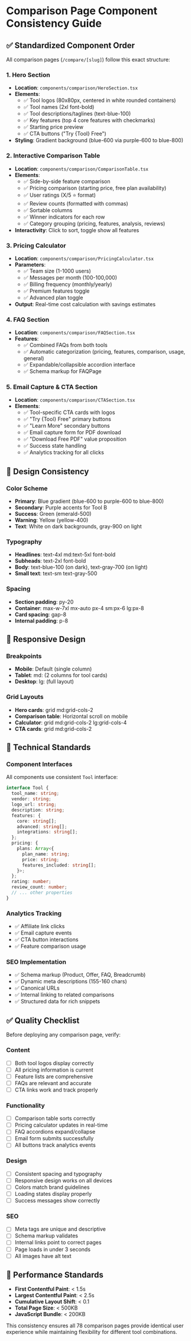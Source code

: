 # Comparison Page Component Consistency Guide

## ✅ Standardized Component Order

All comparison pages (`/compare/[slug]`) follow this exact structure:

### 1. Hero Section
- **Location**: `components/comparison/HeroSection.tsx`
- **Elements**:
  - ✅ Tool logos (80x80px, centered in white rounded containers)
  - ✅ Tool names (2xl font-bold)
  - ✅ Tool descriptions/taglines (text-blue-100)
  - ✅ Key features (top 4 core features with checkmarks)
  - ✅ Starting price preview
  - ✅ CTA buttons ("Try {Tool} Free")
- **Styling**: Gradient background (blue-600 via purple-600 to blue-800)

### 2. Interactive Comparison Table
- **Location**: `components/comparison/ComparisonTable.tsx`
- **Elements**:
  - ✅ Side-by-side feature comparison
  - ✅ Pricing comparison (starting price, free plan availability)
  - ✅ User ratings (X/5 ⭐ format)
  - ✅ Review counts (formatted with commas)
  - ✅ Sortable columns
  - ✅ Winner indicators for each row
  - ✅ Category grouping (pricing, features, analysis, reviews)
- **Interactivity**: Click to sort, toggle show all features

### 3. Pricing Calculator
- **Location**: `components/comparison/PricingCalculator.tsx`
- **Parameters**:
  - ✅ Team size (1-1000 users)
  - ✅ Messages per month (100-100,000)
  - ✅ Billing frequency (monthly/yearly)
  - ✅ Premium features toggle
  - ✅ Advanced plan toggle
- **Output**: Real-time cost calculation with savings estimates

### 4. FAQ Section
- **Location**: `components/comparison/FAQSection.tsx`
- **Features**:
  - ✅ Combined FAQs from both tools
  - ✅ Automatic categorization (pricing, features, comparison, usage, general)
  - ✅ Expandable/collapsible accordion interface
  - ✅ Schema markup for FAQPage

### 5. Email Capture & CTA Section
- **Location**: `components/comparison/CTASection.tsx`
- **Elements**:
  - ✅ Tool-specific CTA cards with logos
  - ✅ "Try {Tool} Free" primary buttons
  - ✅ "Learn More" secondary buttons
  - ✅ Email capture form for PDF download
  - ✅ "Download Free PDF" value proposition
  - ✅ Success state handling
  - ✅ Analytics tracking for all clicks

## 🎨 Design Consistency

### Color Scheme
- **Primary**: Blue gradient (blue-600 to purple-600 to blue-800)
- **Secondary**: Purple accents for Tool B
- **Success**: Green (emerald-500)
- **Warning**: Yellow (yellow-400)
- **Text**: White on dark backgrounds, gray-900 on light

### Typography
- **Headlines**: text-4xl md:text-5xl font-bold
- **Subheads**: text-2xl font-bold
- **Body**: text-blue-100 (on dark), text-gray-700 (on light)
- **Small text**: text-sm text-gray-500

### Spacing
- **Section padding**: py-20
- **Container**: max-w-7xl mx-auto px-4 sm:px-6 lg:px-8
- **Card spacing**: gap-8
- **Internal padding**: p-8

## 📱 Responsive Design

### Breakpoints
- **Mobile**: Default (single column)
- **Tablet**: md: (2 columns for tool cards)
- **Desktop**: lg: (full layout)

### Grid Layouts
- **Hero cards**: grid md:grid-cols-2
- **Comparison table**: Horizontal scroll on mobile
- **Calculator**: grid md:grid-cols-2 lg:grid-cols-4
- **CTA cards**: grid md:grid-cols-2

## 🔧 Technical Standards

### Component Interfaces
All components use consistent `Tool` interface:
```typescript
interface Tool {
  tool_name: string;
  vendor: string;
  logo_url: string;
  description: string;
  features: {
    core: string[];
    advanced: string[];
    integrations: string[];
  };
  pricing: {
    plans: Array<{
      plan_name: string;
      price: string;
      features_included: string[];
    }>;
  };
  rating: number;
  review_count: number;
  // ... other properties
}
```

### Analytics Tracking
- ✅ Affiliate link clicks
- ✅ Email capture events
- ✅ CTA button interactions
- ✅ Feature comparison usage

### SEO Implementation
- ✅ Schema markup (Product, Offer, FAQ, Breadcrumb)
- ✅ Dynamic meta descriptions (155-160 chars)
- ✅ Canonical URLs
- ✅ Internal linking to related comparisons
- ✅ Structured data for rich snippets

## ✅ Quality Checklist

Before deploying any comparison page, verify:

### Content
- [ ] Both tool logos display correctly
- [ ] All pricing information is current
- [ ] Feature lists are comprehensive
- [ ] FAQs are relevant and accurate
- [ ] CTA links work and track properly

### Functionality
- [ ] Comparison table sorts correctly
- [ ] Pricing calculator updates in real-time
- [ ] FAQ accordions expand/collapse
- [ ] Email form submits successfully
- [ ] All buttons track analytics events

### Design
- [ ] Consistent spacing and typography
- [ ] Responsive design works on all devices
- [ ] Colors match brand guidelines
- [ ] Loading states display properly
- [ ] Success messages show correctly

### SEO
- [ ] Meta tags are unique and descriptive
- [ ] Schema markup validates
- [ ] Internal links point to correct pages
- [ ] Page loads in under 3 seconds
- [ ] All images have alt text

## 🚀 Performance Standards

- **First Contentful Paint**: < 1.5s
- **Largest Contentful Paint**: < 2.5s
- **Cumulative Layout Shift**: < 0.1
- **Total Page Size**: < 500KB
- **JavaScript Bundle**: < 200KB

This consistency ensures all 78 comparison pages provide identical user experience while maintaining flexibility for different tool combinations.